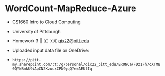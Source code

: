 # WordCount-MapReduce-Azure
* CS1660 Intro to Cloud Computing
* University of Pittsburgh
* Homework 3 || `QI XUE` qix22@pitt.edu

* Uploaded input data file on OneDrive:
* `https://pitt-my.sharepoint.com/:t:/g/personal/qix22_pitt_edu/ER0NCa7FDz1Fh7cXTMB0QYkBmkU9NApCN2KzuuxCPN9gqQ?e=AEUfIq`
